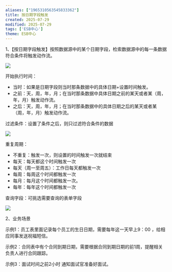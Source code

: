 ```yaml
---
aliases: ["1965310563545833362"]
title: 按日期字段触发
created: 2025-07-29
modified: 2025-07-29
tags: ['ESB中心']
theme: ESB中心
---
```


1、【按日期字段触发】按照数据源中的某个日期字段，检索数据源中的每一条数据符合条件将触发动作流。

![](https://myhelpdoc.oss-cn-heyuan.aliyuncs.com/mdimages/9a607a37c3d639f2166d0e898dbfb453.jpg)

开始执行时间：

- 当时：如果是日期字段则当时那条数据中的具体日期+设置时间触发。
- 之前：天，周，年，月；在当时那条数据中具体日期之前的某天或者某（周，年，月）触发动作流。
- 之后：天，周，年，月；在当时那条数据中的具体日期之后的某天或者某（周，年，月）触发动作流。

过滤条件：设置了条件之后，则只过滤符合条件的数据

![](https://myhelpdoc.oss-cn-heyuan.aliyuncs.com/mdimages/99ed2a8ef6681cb3dabe973cda51cf77.jpg)

重复周期：

- 不重复：触发一次，则设置的时间触发一次就结束
- 每天：每天都这个时间触发一次
- 每天（周一至周五）：工作日每天都触发一次
- 每周：每周这个时间都触发一次
- 每月：每月这个时间都触发一次。
- 每年：每年这个时间都触发一次

查询字段：可挑选需要查询的表单字段

![](https://myhelpdoc.oss-cn-heyuan.aliyuncs.com/mdimages/9898e69cdca22b7d9d9030898c44590b.jpg)

2、业务场景

示例1：员工表里面记录每个员工的生日日期，需要每年这一天早上9：00 ，给相应同事发送祝福短信。

示例2：合同表中有个合同到期日期，需要根据合同到期日期的前1周，提醒相关负责人进行合同跟踪。

示例3：面试时间之前2小时 通知面试官准备好面试。


